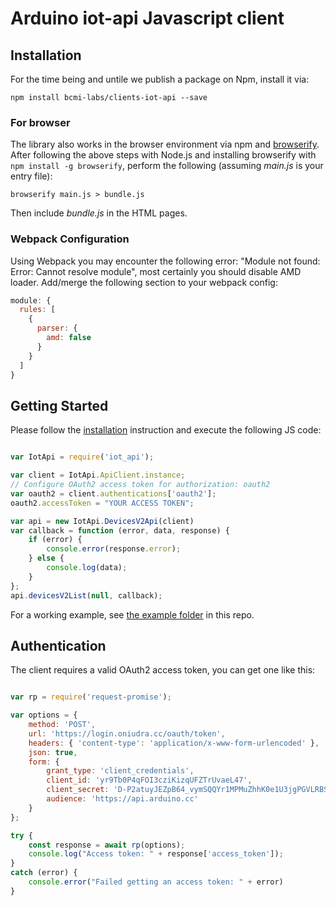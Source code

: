 # Arduino iot-api Javascript client

## Installation

For the time being and untile we publish a package on Npm, install it via:

```shell
npm install bcmi-labs/clients-iot-api --save
```

### For browser

The library also works in the browser environment via npm and [browserify](http://browserify.org/). After following
the above steps with Node.js and installing browserify with `npm install -g browserify`,
perform the following (assuming *main.js* is your entry file):

```shell
browserify main.js > bundle.js
```

Then include *bundle.js* in the HTML pages.

### Webpack Configuration

Using Webpack you may encounter the following error: "Module not found: Error:
Cannot resolve module", most certainly you should disable AMD loader. Add/merge
the following section to your webpack config:

```javascript
module: {
  rules: [
    {
      parser: {
        amd: false
      }
    }
  ]
}
```

## Getting Started

Please follow the [installation](#installation) instruction and execute the following JS code:

```javascript

var IotApi = require('iot_api');

var client = IotApi.ApiClient.instance;
// Configure OAuth2 access token for authorization: oauth2
var oauth2 = client.authentications['oauth2'];
oauth2.accessToken = "YOUR ACCESS TOKEN";

var api = new IotApi.DevicesV2Api(client)
var callback = function (error, data, response) {
    if (error) {
        console.error(response.error);
    } else {
        console.log(data);
    }
};
api.devicesV2List(null, callback);
```

For a working example, see [the example folder](./example) in this repo.

## Authentication

The client requires a valid OAuth2 access token, you can get one like this:

```javascript

var rp = require('request-promise');

var options = {
    method: 'POST',
    url: 'https://login.oniudra.cc/oauth/token',
    headers: { 'content-type': 'application/x-www-form-urlencoded' },
    json: true,
    form: {
        grant_type: 'client_credentials',
        client_id: 'yr9Tb0P4qFOI3cziKizqUFZTrUvaeL47',
        client_secret: 'D-P2atuyJEZpB64_vymSQQYr1MPMuZhhK0e1U3jgPGVLRBSMH5jhKaivyRybu_4I',
        audience: 'https://api.arduino.cc'
    }
};

try {
    const response = await rp(options);
    console.log("Access token: " + response['access_token']);
}
catch (error) {
    console.error("Failed getting an access token: " + error)
}
```
